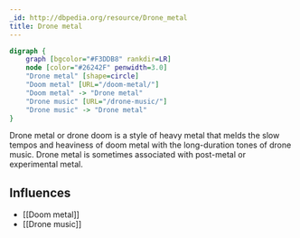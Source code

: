 ```yaml
---
_id: http://dbpedia.org/resource/Drone_metal
title: Drone metal
---
```


```dot
digraph {
	graph [bgcolor="#F3DDB8" rankdir=LR]
	node [color="#26242F" penwidth=3.0]
	"Drone metal" [shape=circle]
	"Doom metal" [URL="/doom-metal/"]
	"Doom metal" -> "Drone metal"
	"Drone music" [URL="/drone-music/"]
	"Drone music" -> "Drone metal"
}
```

Drone metal or drone doom is a style of heavy metal that melds the slow tempos and heaviness of doom metal with the long-duration tones of drone music. Drone metal is sometimes associated with post-metal or experimental metal.

## Influences
- [[Doom metal]]
- [[Drone music]]
